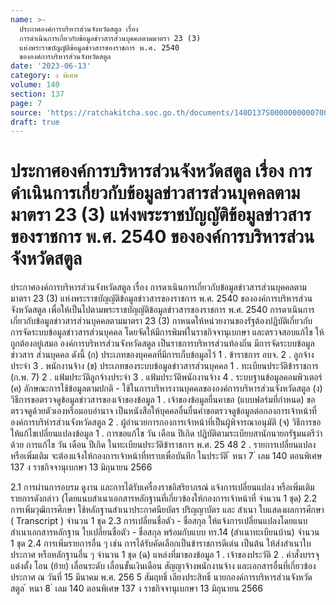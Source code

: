 ```yaml
---
name: >-
  ประกาศองค์การบริหารส่วนจังหวัดสตูล เรื่อง
  การดำเนินการเกี่ยวกับข้อมูลข่าวสารส่วนบุคคลตามมาตรา 23 (3)
  แห่งพระราชบัญญัติข้อมูลข่าวสารของราชการ พ.ศ. 2540
  ขององค์การบริหารส่วนจังหวัดสตูล
date: '2023-06-13'
category: ง พิเศษ
volume: 140
section: 137
page: 7
source: 'https://ratchakitcha.soc.go.th/documents/140D137S0000000000700.pdf'
draft: true
---
```


# ประกาศองค์การบริหารส่วนจังหวัดสตูล เรื่อง การดำเนินการเกี่ยวกับข้อมูลข่าวสารส่วนบุคคลตามมาตรา 23 (3) แห่งพระราชบัญญัติข้อมูลข่าวสารของราชการ พ.ศ. 2540 ขององค์การบริหารส่วนจังหวัดสตูล

ประกาศองค์การบริหารส่วนจังหวัดสตูล เรื่อง การดาเนินการเกี่ยวกับข้อมูลข่าวสารส่วนบุคคลตามมาตรา 23 (3) แห่งพระราชบัญญัติข้อมูลข่าวสารของราชการ พ.ศ. 2540 ขององค์การบริหารส่วนจังหวัดสตูล เพื่อให้เป็นไปตามพระราชบัญญัติข้อมูลข่าวสารของราชการ พ.ศ. 2540 การดาเนินการ เกี่ยวกับข้อมูลข่าวสารส่วนบุคคลตามมาตรา 23 (3) กาหนดให้หน่วยงานของรัฐต้องปฏิบัติเกี่ยวกับ การจัดระบบข้อมูลข่าวสารส่วนบุคคล โดยจัดให้มีการพิมพ์ในราชกิจจานุเบกษา และตรวจสอบแก้ไข ให้ถูกต้องอยู่เสมอ องค์การบริหารส่วนจังหวัดสตูล เป็นราชการบริหารส่วนท้องถิ่น มีการจัดระบบข้อมูลข่าวสาร ส่วนบุคคล ดังนี้ (ก) ประเภทของบุคคลที่มีการเก็บข้อมูลไว้ 1 . ข้าราชการ อบจ. 2 . ลูกจ้างประจำ 3 . พนักงานจ้าง (ข) ประเภทของระบบข้อมูลข่าวสารส่วนบุคคล 1 . ทะเบียนประวัติข้าราชการ (ก.พ. 7) 2 . แฟ้มประวัติลูกจ้างประจำ 3 . แฟ้มประวัติพนักงานจ้าง 4 . ระบบฐานข้อมูลคอมพิวเตอร์ (ค) ลักษณะการใช้ข้อมูลตามปกติ - ใช้ในการบริหารงานบุคคลขององค์การบริหารส่วนจังหวัดสตูล (ง) วิธีการขอตรวจดูข้อมูลข่าวสารของเจ้าของข้อมูล 1 . เจ้าของข้อมูลยื่นคาขอ (แบบฟอร์มที่กำหนด) ขอตรวจดูด้วยตัวเองหรือมอบอำนาจ เป็นหนังสือให้บุคคลอื่นยื่นคำขอตรวจดูข้อมูลต่อกองการเจ้าหน้าที่องค์การบริหำรส่วนจังหวัดสตูล 2 . ผู้อำนวยการกองการเจ้าหน้าที่เป็นผู้พิจารณาอนุมัติ (จ) วิธีการขอให้แก้ไขเปลี่ยนแปลงข้อมูล 1 . การขอแก้ไข วัน เดือน ปีเกิด ปฏิบัติตามระเบียบสานักนายกรัฐมนตรีว่าด้วย การแก้ไข วัน เดือน ปีเกิด ในทะเบียนประวัติข้าราชการ พ.ศ. 25 48 2 . รายการเปลี่ยนแปลง หรือเพิ่มเติม จะต้องแจ้งให้กองการเจ้าหน้าที่ทราบเพื่อบันทึก ในประวัติ ้ หนา 7 ่ เลม 140 ตอนพิเศษ 137 ง ราชกิจจานุเบกษา 13 มิถุนายน 2566

2.1 การผ่านการอบรม ดูงาน และการได้รับเครื่องราชอิสริยาภรณ์ แจ้งการเปลี่ยนแปลง หรือเพิ่มเติมรายการดังกล่าว (โดยแนบสำเนาเอกสารหลักฐานที่เกี่ยวข้องให้กองการเจ้าหน้าที่ จำนวน 1 ชุด) 2.2 การเพิ่มวุฒิการศึกษา ใช้หลักฐานสำเนาประกาศนียบัตร ปริญญาบัตร และ สำเนา ใบแสดงผลการศึกษา ( Transcript ) จำนวน 1 ชุด 2.3 การเปลี่ยนชื่อตัว - ชื่อสกุล ให้แจ้งการเปลี่ยนแปลงโดยแนบสำเนาเอกสารหลักฐาน ใบเปลี่ยนชื่อตัว - ชื่อสกุล พร้อมกับแบบ ทร.14 (สำเนาทะเบียนบ้าน) จำนวน 1 ชุด 2.4 การเพิ่มรายการอื่น ๆ เช่น การได้รับคัดเลือกเป็นข้าราชการดีเด่น เป็นต้น ให้ส่งสำเนาใบประกาศ หรือหลักฐานอื่น ๆ จำนวน 1 ชุด (ฉ) แหล่งที่มาของข้อมูล 1 . เจ้าของประวัติ 2 . คำสั่งบรรจุ แต่งตั้ง โอน (ย้าย) เลื่อนระดับ เลื่อนขั้นเงินเดือน สัญญาจ้างพนักงานจ้าง และเอกสารอื่นที่เกี่ยวข้อง ประกาศ ณ วันที่ 15 มีนาคม พ.ศ. 256 5 สัมฤทธิ์ เลียงประสิทธิ์ นายกองค์การบริหารส่วนจังหวัดสตูล ้ หนา 8 ่ เลม 140 ตอนพิเศษ 137 ง ราชกิจจานุเบกษา 13 มิถุนายน 2566
